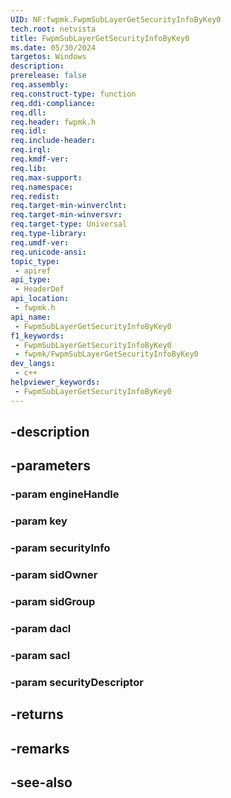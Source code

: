 ```yaml
---
UID: NF:fwpmk.FwpmSubLayerGetSecurityInfoByKey0
tech.root: netvista
title: FwpmSubLayerGetSecurityInfoByKey0
ms.date: 05/30/2024
targetos: Windows
description: 
prerelease: false
req.assembly: 
req.construct-type: function
req.ddi-compliance: 
req.dll: 
req.header: fwpmk.h
req.idl: 
req.include-header: 
req.irql: 
req.kmdf-ver: 
req.lib: 
req.max-support: 
req.namespace: 
req.redist: 
req.target-min-winverclnt: 
req.target-min-winversvr: 
req.target-type: Universal
req.type-library: 
req.umdf-ver: 
req.unicode-ansi: 
topic_type:
 - apiref
api_type:
 - HeaderDef
api_location:
 - fwpmk.h
api_name:
 - FwpmSubLayerGetSecurityInfoByKey0
f1_keywords:
 - FwpmSubLayerGetSecurityInfoByKey0
 - fwpmk/FwpmSubLayerGetSecurityInfoByKey0
dev_langs:
 - c++
helpviewer_keywords:
 - FwpmSubLayerGetSecurityInfoByKey0
---
```


## -description

## -parameters

### -param engineHandle

### -param key

### -param securityInfo

### -param sidOwner

### -param sidGroup

### -param dacl

### -param sacl

### -param securityDescriptor

## -returns

## -remarks

## -see-also

